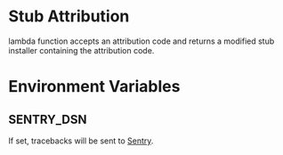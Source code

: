 Stub Attribution
===

lambda function accepts an attribution code and returns a modified stub installer containing the attribution code.

Environment Variables
===

## SENTRY_DSN
If set, tracebacks will be sent to [Sentry](https://getsentry.com/).
